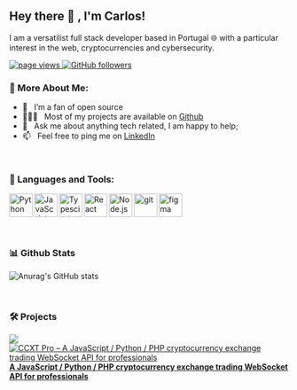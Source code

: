 ## Hey there 👋 , I'm Carlos!

I am a versatilist full stack developer based in Portugal 🌐  with a particular interest in the web, cryptocurrencies and cybersecurity.

<p align="left">
  <a href="https://github.com/carlosmiei/carlosmiei">
    <img src="https://komarev.com/ghpvc/?username=carlosmiei" alt="page views" />
  </a>
  <a href="https://github.com/carlosmiei?tab=followers">
    <img alt="GitHub followers" src="https://img.shields.io/github/followers/carlosmiei?color=green&logo=github">
  </a>
</p>

<!-- <img align="right" alt="GIF" src="https://raw.githubusercontent.com/rahul-jha98/rahul-jha98/main/techstack.gif" width="360px"/> -->
### 🧐 More About Me:

- 🤝 &nbsp; I’m a fan of open source
- 👨🏻‍💻 &nbsp; Most of my projects are available on [Github](https://github.com/carlosmiei?tab=repositories)
- 💬 &nbsp; Ask me about anything tech related, I am happy to help;
- 📫 &nbsp; Feel free to ping me on [LinkedIn](https://www.linkedin.com/in/carlos-gonçalves-2551b2141/)

<br>

### 🔨 Languages and Tools:

<a href="https://www.python.org" target="_blank"><img align="left" alt="Python" height ="42px" src="https://raw.githubusercontent.com/rahul-jha98/github_readme_icons/main/language_and_tools/square/python/python.svg"></a>
<a href="https://developer.mozilla.org/en-US/docs/Web/JavaScript" target="_blank"> <img align="left" alt="JavaScript" height ="42px"  src="https://raw.githubusercontent.com/rahul-jha98/github_readme_icons/main/language_and_tools/square/javascript/javascript.svg"> </a>
<a href="https://www.typescriptlang.org/" target="_blank"><img align="left" alt="Typescirpt" height ="42px" src="https://raw.githubusercontent.com/rahul-jha98/github_readme_icons/main/language_and_tools/square/typescript/typescript.svg"></a>
<a href="https://dotnet.microsoft.com/en-us/" target="_blank"> <img src="https://cdn.worldvectorlogo.com/logos/c--4.svg" alt="figma" height='42px'/> </a>
<a href="https://reactjs.org/" target="_blank"> <img align="left" alt="React" height ="42px" src="https://raw.githubusercontent.com/rahul-jha98/github_readme_icons/main/language_and_tools/square/react/react.svg"></a>
<a href="https://nodejs.org" target="_blank"><img align="left" alt="Node.js" height ="42px" src="https://raw.githubusercontent.com/rahul-jha98/github_readme_icons/main/language_and_tools/square/node/node.svg"></a>
<a href="https://git-scm.com/" target="_blank"> <img src="https://raw.githubusercontent.com/rahul-jha98/github_readme_icons/main/language_and_tools/square/git-scm/git-scm.svg" align="left" alt="git" height='42px'/> </a>

<br>

### 📊 Github Stats
![Anurag's GitHub stats](https://github-readme-stats.vercel.app/api?username=carlosmiei&show_icons=true&theme=dark&hide_title=true)
<!-- [![Top Langs](https://github-readme-stats.vercel.app/api/top-langs/?username=anuraghazra)](https://github.com/carlosmiei/github-readme-stats?theme=dark&layout=compact) -->


<a href='https://github.com/carlosmiei/github-stats-transparent'>

</a>
<br>

### 🛠️  Projects
<a href="https://github.com/ccxt/ccxt">
    <img style="float: left;" src="https://github-readme-stats.vercel.app/api/pin/?username=ccxt&repo=ccxt" />
</a>

[![CCXT Pro – A JavaScript / Python / PHP cryptocurrency exchange trading WebSocket API for professionals](https://user-images.githubusercontent.com/1294454/83935830-0061e400-a7c6-11ea-8215-92983a611531.png)](https://ccxt.pro) **[A JavaScript / Python / PHP cryptocurrency exchange trading WebSocket API for professionals](https://ccxt.pro)**